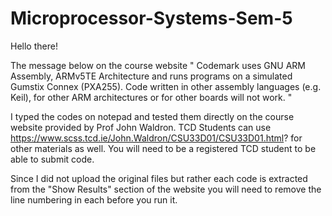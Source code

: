# Microprocessor-Systems-Sem-5

Hello there!

The message below on the course website
 " Codemark uses GNU ARM Assembly, ARMv5TE Architecture and runs programs on a simulated Gumstix Connex (PXA255).
Code written in other assembly languages (e.g. Keil), for other ARM architectures or for other boards will not work. "

I typed the codes on notepad and tested them directly on the course website provided by Prof John Waldron.
TCD Students can use https://www.scss.tcd.ie/John.Waldron/CSU33D01/CSU33D01.html? for other materials as well. 
You will need to be a registered TCD student to be able to submit code.

Since I did not upload the original files but rather each code is extracted from the "Show Results" section of the website you will need to remove the line numbering in each before you run it. 
